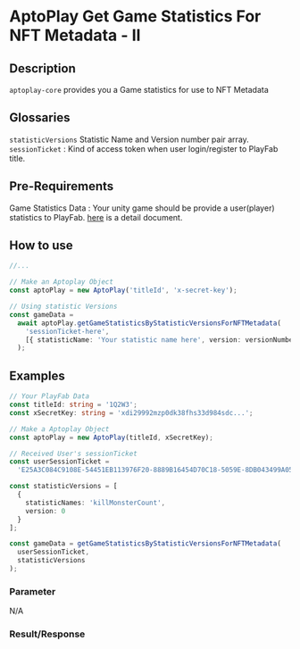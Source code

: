 # AptoPlay Get Game Statistics For NFT Metadata - II

## Description

`aptoplay-core` provides you a Game statistics for use to NFT Metadata

## Glossaries

`statisticVersions` Statistic Name and Version number pair array.
`sessionTicket` : Kind of access token when user login/register to PlayFab title.

## Pre-Requirements

Game Statistics Data : Your unity game should be provide a user(player) statistics to PlayFab. [here](https://learn.microsoft.com/en-us/gaming/playfab/features/data/playerdata/using-player-statistics) is a detail document.

## How to use

```typescript
//...

// Make an Aptoplay Object
const aptoPlay = new AptoPlay('titleId', 'x-secret-key');

// Using statistic Versions
const gameData =
  await aptoPlay.getGameStatisticsByStatisticVersionsForNFTMetadata(
    'sessionTicket-here',
    [{ statisticName: 'Your statistic name here', version: versionNumber }]
  );
```

## Examples

```typescript
// Your PlayFab Data
const titleId: string = '1Q2W3';
const xSecretKey: string = 'xdi29992mzp0dk38fhs33d984sdc...';

// Make a Aptoplay Object
const aptoPlay = new AptoPlay(titleId, xSecretKey);

// Received User's sessionTicket
const userSessionTicket =
  'E25A3C084C9108E-54451EB113976F20-8889B16454D70C18-5059E-8DB043499A05B39-UAGtR87fTAYmpZy2C0MUieqTPm7ngJcNUDgZH7b0pHE=';

const statisticVersions = [
  {
    statisticNames: 'killMonsterCount',
    version: 0
  }
];

const gameData = getGameStatisticsByStatisticVersionsForNFTMetadata(
  userSessionTicket,
  statisticVersions
);
```

### Parameter

N/A

### Result/Response

```json

```
